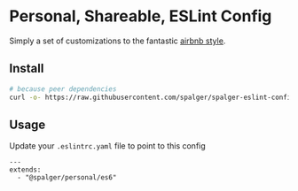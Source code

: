 # Personal, Shareable, ESLint Config

Simply a set of customizations to the fantastic [airbnb style](https://github.com/airbnb/javascript/tree/master/packages/eslint-config-airbnb).

## Install

```bash
# because peer dependencies
curl -o- https://raw.githubusercontent.com/spalger/spalger-eslint-config/v0.5.0/install.sh | bash
```

## Usage

Update your `.eslintrc.yaml` file to point to this config

```
---
extends:
  - "@spalger/personal/es6"
```
